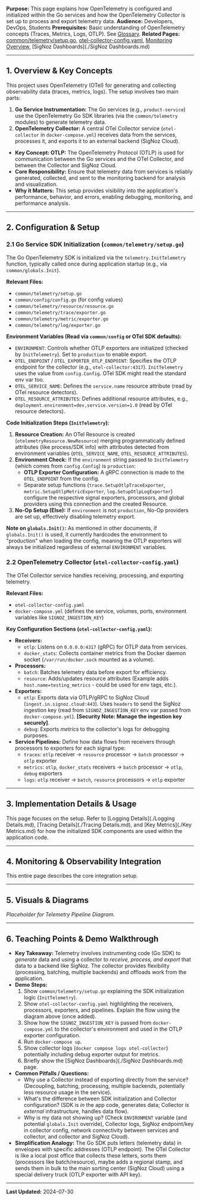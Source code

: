 
**Purpose:** This page explains how OpenTelemetry is configured and initialized within the Go services and how the OpenTelemetry Collector is set up to process and export telemetry data.
**Audience:** Developers, DevOps, Students
**Prerequisites:** Basic understanding of OpenTelemetry concepts (Traces, Metrics, Logs, OTLP). See [Glossary](../Glossary.md).
**Related Pages:** [common/telemetry/setup.go](), [otel-collector-config.yaml](), [Monitoring Overview](./README.md), [SigNoz Dashboards](./SigNoz Dashboards.md)

---

## 1. Overview & Key Concepts

This project uses OpenTelemetry (OTel) for generating and collecting observability data (traces, metrics, logs). The setup involves two main parts:

1.  **Go Service Instrumentation:** The Go services (e.g., `product-service`) use the OpenTelemetry Go SDK libraries (via the `common/telemetry` modules) to generate telemetry data.
2.  **OpenTelemetry Collector:** A central OTel Collector service (`otel-collector` in `docker-compose.yml`) receives data from the services, processes it, and exports it to an external backend (SigNoz Cloud).

*   **Key Concept: OTLP:** The OpenTelemetry Protocol (OTLP) is used for communication between the Go services and the OTel Collector, and between the Collector and SigNoz Cloud.
*   **Core Responsibility:** Ensure that telemetry data from services is reliably generated, collected, and sent to the monitoring backend for analysis and visualization.
*   **Why it Matters:** This setup provides visibility into the application's performance, behavior, and errors, enabling debugging, monitoring, and performance analysis.

---

## 2. Configuration & Setup

### 2.1 Go Service SDK Initialization (`common/telemetry/setup.go`)

The Go OpenTelemetry SDK is initialized via the `telemetry.InitTelemetry` function, typically called once during application startup (e.g., via `common/globals.Init`).

**Relevant Files:**
*   `common/telemetry/setup.go`
*   `common/config/config.go` (for config values)
*   `common/telemetry/resource/resource.go`
*   `common/telemetry/trace/exporter.go`
*   `common/telemetry/metric/exporter.go`
*   `common/telemetry/log/exporter.go`

**Environment Variables (Read via `common/config` or OTel SDK defaults):**
*   `ENVIRONMENT`: Controls whether OTLP exporters are initialized (checked by `InitTelemetry`). Set to `production` to enable export.
*   `OTEL_ENDPOINT` / `OTEL_EXPORTER_OTLP_ENDPOINT`: Specifies the OTLP endpoint for the collector (e.g., `otel-collector:4317`). `InitTelemetry` uses the value from `config.Config`. OTel SDK might read the standard env var too.
*   `OTEL_SERVICE_NAME`: Defines the `service.name` resource attribute (read by OTel resource detectors).
*   `OTEL_RESOURCE_ATTRIBUTES`: Defines additional resource attributes, e.g., `deployment.environment=dev,service.version=1.0` (read by OTel resource detectors).

**Code Initialization Steps (`InitTelemetry`):**
1.  **Resource Creation:** An OTel Resource is created (`otelemetryResource.NewResource`) merging programmatically defined attributes (like process/SDK info) with attributes detected from environment variables (`OTEL_SERVICE_NAME`, `OTEL_RESOURCE_ATTRIBUTES`).
2.  **Environment Check:** If the `environment` string passed to `InitTelemetry` (which comes from `config.Config`) is `production`:
    *   **OTLP Exporter Configuration:** A gRPC connection is made to the `OTEL_ENDPOINT` from the config.
    *   Separate setup functions (`trace.SetupOtlpTraceExporter`, `metric.SetupOtlpMetricExporter`, `log.SetupOtlpLogExporter`) configure the respective signal exporters, processors, and global providers using this connection and the created Resource.
3.  **No-Op Setup (Else):** If `environment` is not `production`, No-Op providers are set up, effectively disabling telemetry export.

**Note on `globals.Init()`:** As mentioned in other documents, if `globals.Init()` is used, it currently hardcodes the environment to "production" when loading the config, meaning the OTLP exporters will always be initialized regardless of external `ENVIRONMENT` variables.

### 2.2 OpenTelemetry Collector (`otel-collector-config.yaml`)

The OTel Collector service handles receiving, processing, and exporting telemetry.

**Relevant Files:**
*   `otel-collector-config.yaml`
*   `docker-compose.yml` (defines the service, volumes, ports, environment variables like `SIGNOZ_INGESTION_KEY`)

**Key Configuration Sections (`otel-collector-config.yaml`):**

*   **Receivers:**
    *   `otlp`: Listens on `0.0.0.0:4317` (gRPC) for OTLP data from services.
    *   `docker_stats`: Collects container metrics from the Docker daemon socket (`/var/run/docker.sock` mounted as a volume).
*   **Processors:**
    *   `batch`: Batches telemetry data before export for efficiency.
    *   `resource`: Adds/updates resource attributes (Example adds `host.name=testing_metrics` - could be used for env tags, etc.).
*   **Exporters:**
    *   `otlp`: Exports data via OTLP/gRPC to SigNoz Cloud (`ingest.in.signoz.cloud:443`). Uses `headers` to send the SigNoz ingestion key (read from `SIGNOZ_INGESTION_KEY` env var passed from `docker-compose.yml`). **[Security Note: Manage the ingestion key securely]**.
    *   `debug`: Exports *metrics* to the collector's logs for debugging purposes.
*   **Service Pipelines:** Define how data flows from receivers through processors to exporters for each signal type:
    *   `traces`: `otlp` receiver -> `resource` processor -> `batch` processor -> `otlp` exporter
    *   `metrics`: `otlp`, `docker_stats` receivers -> `batch` processor -> `otlp`, `debug` exporters
    *   `logs`: `otlp` receiver -> `batch`, `resource` processors -> `otlp` exporter

---

## 3. Implementation Details & Usage

This page focuses on the setup. Refer to [Logging Details](./Logging Details.md), [Tracing Details](./Tracing Details.md), and [Key Metrics](./Key Metrics.md) for how the initialized SDK components are used within the application code.

---

## 4. Monitoring & Observability Integration

This entire page describes the core integration setup.

---

## 5. Visuals & Diagrams

<!-- 
[USER ACTION REQUIRED]
Export the diagram from ../assets/diagrams/telemetry_pipeline.excalidraw to PNG or SVG,
place it in ../assets/images/ or ../assets/diagrams/, 
and update the link below.

Example Markdown:
![Telemetry Pipeline Diagram](../assets/images/telemetry_pipeline.png)
*Fig 1: Telemetry Pipeline Diagram.*
-->

*Placeholder for Telemetry Pipeline Diagram.*

---

## 6. Teaching Points & Demo Walkthrough

*   **Key Takeaway:** Telemetry involves instrumenting code (Go SDK) to *generate* data and using a collector to *receive, process, and export* that data to a backend like SigNoz. The collector provides flexibility (processing, batching, multiple backends) and offloads work from the application.
*   **Demo Steps:**
    1.  Show `common/telemetry/setup.go` explaining the SDK initialization logic (`InitTelemetry`).
    2.  Show `otel-collector-config.yaml` highlighting the receivers, processors, exporters, and pipelines. Explain the flow using the diagram above (once added).
    3.  Show how the `SIGNOZ_INGESTION_KEY` is passed from `docker-compose.yml` to the collector's environment and used in the OTLP exporter configuration.
    4.  Run `docker-compose up`.
    5.  Show collector logs (`docker compose logs otel-collector`) potentially including debug exporter output for metrics.
    6.  Briefly show the [SigNoz Dashboards](./SigNoz Dashboards.md) page.
*   **Common Pitfalls / Questions:**
    *   Why use a Collector instead of exporting directly from the service? (Decoupling, batching, processing, multiple backends, potentially less resource usage in the service).
    *   What's the difference between SDK initialization and Collector configuration? (SDK is *in* the app code, generates data; Collector is *external* infrastructure, handles data flow).
    *   Why is my data not showing up? (Check `ENVIRONMENT` variable (and potential `globals.Init` override), Collector logs, SigNoz endpoint/key in collector config, network connectivity between services and collector, and collector and SigNoz Cloud).
*   **Simplification Analogy:** The Go SDK puts letters (telemetry data) in envelopes with specific addresses (OTLP endpoint). The OTel Collector is like a local post office that collects these letters, sorts them (processors like batch/resource), maybe adds a regional stamp, and sends them in bulk to the main sorting center (SigNoz Cloud) using a special delivery truck (OTLP exporter with API key).

---

**Last Updated:** 2024-07-30
